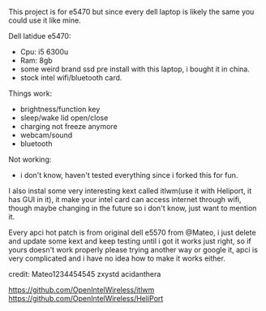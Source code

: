 This project is for e5470 but since every dell laptop is likely the same you could use it like mine.

Dell latidue e5470:
- Cpu: i5 6300u
- Ram: 8gb
- some weird brand ssd pre install with this laptop, i bought it in china.
- stock intel wifi/bluetooth card.

Things work:
- brightness/function key
- sleep/wake lid open/close
- charging not freeze anymore
- webcam/sound
- bluetooth 

Not working:
- i don't know, haven't tested everything since i forked this for fun.

I also instal some very interesting kext called itlwm(use it with Heliport, it has GUI in it), it make your intel card can access internet through wifi, though maybe changing in the future so i don't know, just want to mention it.

Every apci hot patch is from original dell e5570 from @Mateo, i just delete and update some kext and keep testing until i got it works just right, so if yours doesn't work properly please trying another way or google it, apci is very complicated and i have no idea how to make it works either. 


credit:
Mateo1234454545
zxystd 
acidanthera


https://github.com/OpenIntelWireless/itlwm
https://github.com/OpenIntelWireless/HeliPort
